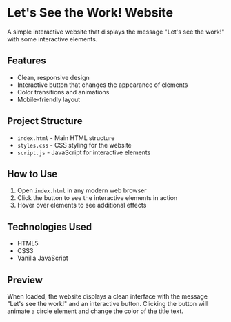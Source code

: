 # Let's See the Work! Website

A simple interactive website that displays the message "Let's see the work!" with some interactive elements.

## Features

- Clean, responsive design
- Interactive button that changes the appearance of elements
- Color transitions and animations
- Mobile-friendly layout

## Project Structure

- `index.html` - Main HTML structure
- `styles.css` - CSS styling for the website
- `script.js` - JavaScript for interactive elements

## How to Use

1. Open `index.html` in any modern web browser
2. Click the button to see the interactive elements in action
3. Hover over elements to see additional effects

## Technologies Used

- HTML5
- CSS3
- Vanilla JavaScript

## Preview

When loaded, the website displays a clean interface with the message "Let's see the work!" and an interactive button. Clicking the button will animate a circle element and change the color of the title text.
